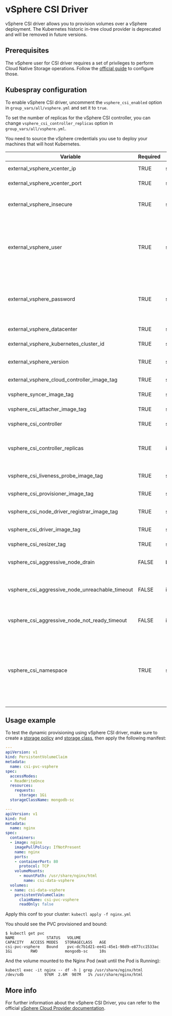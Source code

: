 # vSphere CSI Driver

vSphere CSI driver allows you to provision volumes over a vSphere deployment. The Kubernetes historic in-tree cloud provider is deprecated and will be removed in future versions.

## Prerequisites

The vSphere user for CSI driver requires a set of privileges to perform Cloud Native Storage operations. Follow the [official guide](https://vsphere-csi-driver.sigs.k8s.io/driver-deployment/prerequisites.html#roles_and_privileges) to configure those.

## Kubespray configuration

To enable vSphere CSI driver, uncomment the `vsphere_csi_enabled` option in `group_vars/all/vsphere.yml` and set it to `true`.

To set the number of replicas for the vSphere CSI controller, you can change `vsphere_csi_controller_replicas` option in `group_vars/all/vsphere.yml`.

You need to source the vSphere credentials you use to deploy your machines that will host Kubernetes.

| Variable                                        | Required | Type    | Choices         | Default                 | Comment                                                                                                                     |
|-------------------------------------------------|----------|---------|-----------------|-------------------------|-----------------------------------------------------------------------------------------------------------------------------|
| external_vsphere_vcenter_ip                     | TRUE     | string  |                 |                         | IP/URL of the vCenter                                                                                                       |
| external_vsphere_vcenter_port                   | TRUE     | string  |                 | "443"                   | Port of the vCenter API                                                                                                     |
| external_vsphere_insecure                       | TRUE     | string  | "true", "false" | "true"                  | set to "true" if the host above uses a self-signed cert                                                                     |
| external_vsphere_user                           | TRUE     | string  |                 |                         | User name for vCenter with required privileges (Can also be specified with the `VSPHERE_USER` environment variable)         |
| external_vsphere_password                       | TRUE     | string  |                 |                         | Password for vCenter (Can also be specified with the `VSPHERE_PASSWORD` environment variable)                               |
| external_vsphere_datacenter                     | TRUE     | string  |                 |                         | Datacenter name to use                                                                                                      |
| external_vsphere_kubernetes_cluster_id          | TRUE     | string  |                 | "kubernetes-cluster-id" | Kubernetes cluster ID to use                                                                                                |
| external_vsphere_version                        | TRUE     | string  |                 | "7.0u1"                 | Vmware Vsphere version where located all VMs                                                                                |
| external_vsphere_cloud_controller_image_tag     | TRUE     | string  |                 | "latest"                | Kubernetes cluster ID to use                                                                                                |
| vsphere_syncer_image_tag                        | TRUE     | string  |                 | "v3.1.1"                | Syncer image tag to use                                                                                                     |
| vsphere_csi_attacher_image_tag                  | TRUE     | string  |                 | "v4.3.0"                | CSI attacher image tag to use                                                                                               |
| vsphere_csi_controller                          | TRUE     | string  |                 | "v3.1.1"                | CSI controller image tag to use                                                                                             |
| vsphere_csi_controller_replicas                 | TRUE     | integer |                 | 1                       | Number of pods Kubernetes should deploy for the CSI controller                                                              |
| vsphere_csi_liveness_probe_image_tag            | TRUE     | string  |                 | "v2.10.0"               | CSI liveness probe image tag to use                                                                                         |
| vsphere_csi_provisioner_image_tag               | TRUE     | string  |                 | "v2.1.0"                | CSI provisioner image tag to use                                                                                            |
| vsphere_csi_node_driver_registrar_image_tag     | TRUE     | string  |                 | "v3.5.0"                | CSI node driver registrar image tag to use                                                                                  |
| vsphere_csi_driver_image_tag                    | TRUE     | string  |                 | "v3.3.1"                | CSI driver image tag to use                                                                                                 |
| vsphere_csi_resizer_tag                         | TRUE     | string  |                 | "v1.8.0"                | CSI resizer image tag to use                                                                                                |
| vsphere_csi_aggressive_node_drain               | FALSE    | boolean |                 | false                   | Enable aggressive node drain strategy                                                                                       |
| vsphere_csi_aggressive_node_unreachable_timeout | FALSE    | int     |                 | 300                     | Timeout till node will be drained when it in an unreachable state                                                           |
| vsphere_csi_aggressive_node_not_ready_timeout   | FALSE    | int     |                 | 300                     | Timeout till node will be drained when it in not-ready state                                                                |
| vsphere_csi_namespace                           | TRUE     | string  |                 | "kube-system"           | vSphere CSI namespace to use; kube-system for backward compatibility, should be change to vmware-system-csi on the long run |

## Usage example

To test the dynamic provisioning using vSphere CSI driver, make sure to create a [storage policy](https://github.com/kubernetes/cloud-provider-vsphere/blob/master/docs/book/tutorials/kubernetes-on-vsphere-with-kubeadm.md#create-a-storage-policy) and [storage class](https://github.com/kubernetes/cloud-provider-vsphere/blob/master/docs/book/tutorials/kubernetes-on-vsphere-with-kubeadm.md#create-a-storageclass), then apply the following manifest:

```yml
---
apiVersion: v1
kind: PersistentVolumeClaim
metadata:
  name: csi-pvc-vsphere
spec:
  accessModes:
  - ReadWriteOnce
  resources:
    requests:
      storage: 1Gi
  storageClassName: mongodb-sc

---
apiVersion: v1
kind: Pod
metadata:
  name: nginx
spec:
  containers:
  - image: nginx
    imagePullPolicy: IfNotPresent
    name: nginx
    ports:
    - containerPort: 80
      protocol: TCP
    volumeMounts:
      - mountPath: /usr/share/nginx/html
        name: csi-data-vsphere
  volumes:
  - name: csi-data-vsphere
    persistentVolumeClaim:
      claimName: csi-pvc-vsphere
      readOnly: false
```

Apply this conf to your cluster: ```kubectl apply -f nginx.yml```

You should see the PVC provisioned and bound:

```ShellSession
$ kubectl get pvc
NAME              STATUS   VOLUME                                     CAPACITY   ACCESS MODES   STORAGECLASS   AGE
csi-pvc-vsphere   Bound    pvc-dc7b1d21-ee41-45e1-98d9-e877cc1533ac   1Gi        RWO            mongodb-sc     10s
```

And the volume mounted to the Nginx Pod (wait until the Pod is Running):

```ShellSession
kubectl exec -it nginx -- df -h | grep /usr/share/nginx/html
/dev/sdb         976M  2.6M  907M   1% /usr/share/nginx/html
```

## More info

For further information about the vSphere CSI Driver, you can refer to the official [vSphere Cloud Provider documentation](https://cloud-provider-vsphere.sigs.k8s.io/container_storage_interface.html).
